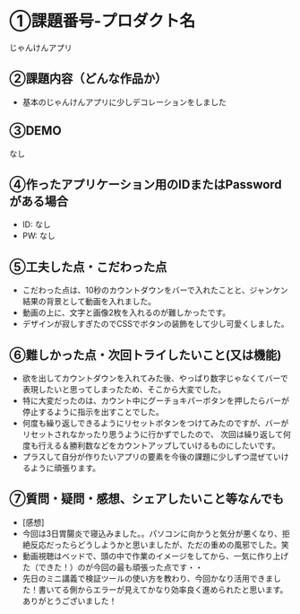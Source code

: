 # ①課題番号-プロダクト名

じゃんけんアプリ

## ②課題内容（どんな作品か）

- 基本のじゃんけんアプリに少しデコレーションをしました

## ③DEMO

なし

## ④作ったアプリケーション用のIDまたはPasswordがある場合

- ID: なし
- PW: なし

## ⑤工夫した点・こだわった点


- こだわった点は、10秒のカウントダウンをバーで入れたことと、ジャンケン結果の背景として動画を入れました。
- 動画の上に、文字と画像2枚を入れるのが難しかったです。
- デザインが寂しすぎたのでCSSでボタンの装飾をして少し可愛くしました。

## ⑥難しかった点・次回トライしたいこと(又は機能)

- 欲を出してカウントダウンを入れてみた後、やっぱり数字じゃなくてバーで表現したいと思ってしまったため、そこから大変でした。
- 特に大変だったのは、カウント中にグーチョキパーボタンを押したらバーが停止するように指示を出すことでした。
- 何度も繰り返しできるようにリセットボタンをつけてみたのですが、バーがリセットされなかったり思うように行かずでしたので、
次回は繰り返して何度も行える＆勝利数などをカウントアップしていけるものにしたいです。
- プラスして自分が作りたいアプリの要素を今後の課題に少しずつ混ぜていけるように頑張ります。

## ⑦質問・疑問・感想、シェアしたいこと等なんでも

- [感想]
- 今回は3日胃腸炎で寝込みました。。パソコンに向かうと気分が悪くなり、拒絶反応だったらどうしようかと思いましたが、ただの重めの風邪でした。笑
- 動画視聴はベッドで、頭の中で作業のイメージをしてから、一気に作り上げた（できた！）のが今回の最も頑張った点です・・
- 先日のミニ講義で検証ツールの使い方を教わり、今回かなり活用できました！書いてる側からエラーが見えてかなり効率良く進められたと思います。ありがとうございました！
